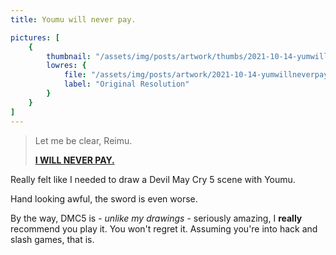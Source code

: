 ```yaml
---
title: Youmu will never pay.

pictures: [
	{
		thumbnail: "/assets/img/posts/artwork/thumbs/2021-10-14-yumwillneverpay.jpg",
		lowres: {
			file: "/assets/img/posts/artwork/2021-10-14-yumwillneverpay.jpg",
			label: "Original Resolution"
		}
	}
]
---
```

> Let me be clear, Reimu.
>
> **[I WILL NEVER PAY.](https://youtu.be/WykFCYIDSbQ?t=798)**

Really felt like I needed to draw a Devil May Cry 5 scene with Youmu.

Hand looking awful, the sword is even worse.

By the way, DMC5 is - *unlike my drawings* - seriously amazing, I **really** recommend you play it. You won't regret it. Assuming you're into hack and slash games, that is.
